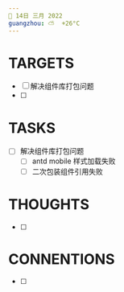 ```yaml
---
📆 14日 三月 2022
guangzhou: ⛅️  +26°C
---
```


# TARGETS
- [ ] 解决组件库打包问题
- [ ] 

# TASKS
- [ ] 解决组件库打包问题
	- [ ] antd mobile 样式加载失败
	- [ ] 二次包装组件引用失败

# THOUGHTS
- [ ] 

# CONNENTIONS
- [ ] 